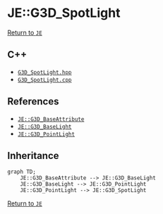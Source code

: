 # JE::G3D_SpotLight

[Return to `JE`](/docs/je.md)

## C++

- [`G3D_SpotLight.hpp`](/src/je/G3D_SpotLight.hpp)
- [`G3D_SpotLight.cpp`](/src/je/G3D_SpotLight.cpp)

## References

- [`JE::G3D_BaseAttribute`](/docs/je/G3D_BaseAttribute.md)
- [`JE::G3D_BaseLight`](/docs/je/G3D_BaseLight.md)
- [`JE::G3D_PointLight`](/docs/je/G3D_PointLight.md)

## Inheritance

```mermaid
graph TD;
    JE::G3D_BaseAttribute --> JE::G3D_BaseLight
    JE::G3D_BaseLight --> JE::G3D_PointLight
    JE::G3D_PointLight --> JE::G3D_SpotLight
```

[Return to `JE`](/docs/je.md)